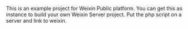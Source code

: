 This is an example project for Weixin Public platform.
You can get this as instance to build your own Weixin Server project.
Put the php script on a server and link to weixin.
